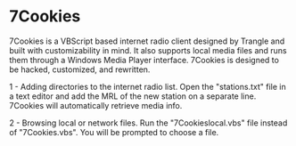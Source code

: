 # 7Cookies 
7Cookies is a VBScript based internet radio 
client designed by Trangle and built with 
customizability in mind. It also supports local 
media files and runs them through a Windows Media 
Player interface. 7Cookies is designed to be 
hacked, customized, and rewritten.

1 - Adding directories to the internet radio list.
  Open the "stations.txt" file in a text editor and 
  add the MRL of the new station on a separate line.
  7Cookies will automatically retrieve media info.

2 - Browsing local or network files.
  Run the "7Cookieslocal.vbs" file 
  instead of "7Cookies.vbs". You 
  will be prompted to choose a file.
